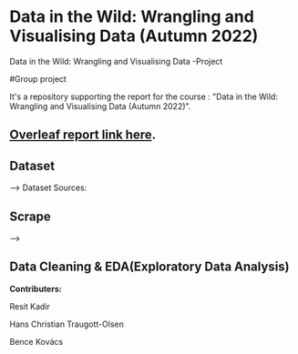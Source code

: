 # Data in the Wild: Wrangling and Visualising Data (Autumn 2022)
Data in the Wild: Wrangling and Visualising Data -Project

#Group project

It's a repository supporting the report for the course : "Data in the Wild: Wrangling and Visualising Data (Autumn 2022)".

## **[Overleaf report link here](https://www.overleaf.com/project/63417ff0607b6d26b51b4e5e "Overleaf link")**.


## Dataset

--> Dataset Sources:

## Scrape

-->

## Data Cleaning & EDA(Exploratory Data Analysis)



__Contributers:__

Resit Kadir

Hans Christian Traugott-Olsen

Bence Kovács
